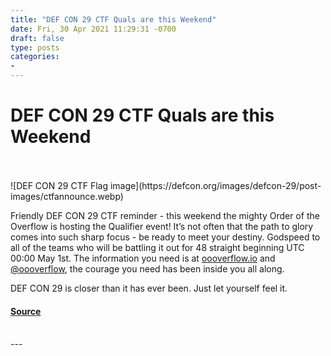 ```yaml
---
title: "DEF CON 29 CTF Quals are this Weekend"
date: Fri, 30 Apr 2021 11:29:31 -0700
draft: false
type: posts
categories: 
- 
---
```

# DEF CON 29 CTF Quals are this Weekend

<br/>

<br/>
![DEF CON 29 CTF Flag image](https://defcon.org/images/defcon-29/post-images/ctfannounce.webp)  

Friendly DEF CON 29 CTF reminder - this weekend the mighty Order of the Overflow is hosting the Qualifier event! It’s not often that the path to glory comes into such sharp focus - be ready to meet your destiny. Godspeed to all of the teams who will be battling it out for 48 straight beginning UTC 00:00 May 1st. The information you need is at [oooverflow.io](https://oooverflow.io/) and [@oooverflow](https://twitter.com/oooverflow), the courage you need has been inside you all along.

DEF CON 29 is closer than it has ever been. Just let yourself feel it.

#### [Source](https://oooverflow.io/)

<br/>
---
